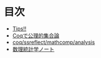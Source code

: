 # 目次
- [Tips!!](/tips/ssh.md)
- [Coqで公理的集合論](/axiomatic_set_theory/index.md)
- [coq/ssreflect/mathcomp/analysis](/coq_mathcomp_analysis_tutorial)
- [数理統計学ノート](/math_stats_note/)
